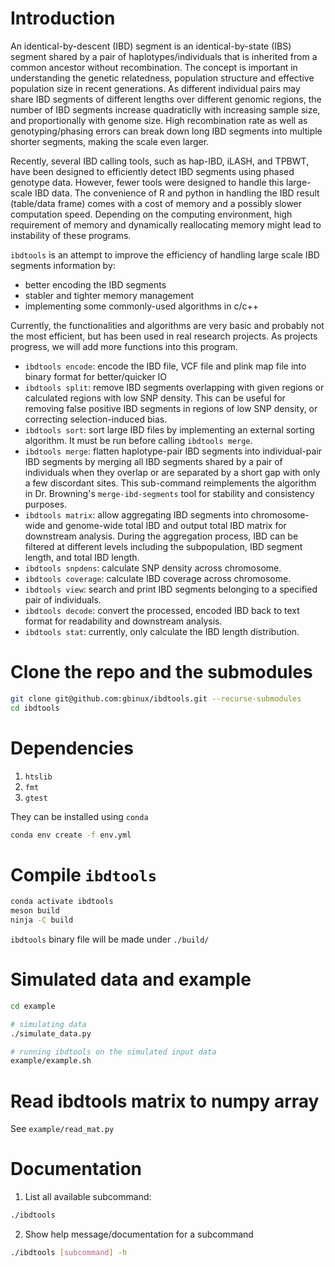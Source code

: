 # Introduction

An identical-by-descent (IBD) segment is an identical-by-state (IBS) segment
shared by a pair of haplotypes/individuals that is inherited from a common ancestor
without recombination. The concept is important in understanding the genetic
relatedness, population structure and effective population size in recent
generations. As different individual pairs may share IBD segments of different
lengths over different genomic regions, the number of IBD segments increase
quadraticlly with increasing sample size, and proportionally with genome size. 
High recombination rate as well as genotyping/phasing errors can break down long
IBD segments into multiple shorter segments, making the scale even larger.

Recently, several IBD calling tools, such as hap-IBD, iLASH, and TPBWT, have
been designed to efficiently detect IBD segments using phased genotype data.
However, fewer tools were designed to handle this large-scale IBD data. The
convenience of R and python in handling the IBD result (table/data frame) comes
with a cost of memory and a possibly slower computation speed. Depending
on the computing environment, high requirement of memory and dynamically
reallocating memory might lead to instability of these programs.

`ibdtools` is an attempt to improve the efficiency of handling large scale IBD
segments information by:
- better encoding the IBD segments
- stabler and tighter memory management 
- implementing some commonly-used algorithms in c/c++

Currently, the functionalities and algorithms are very basic and probably not the
most efficient, but has been used in real research projects. As projects progress,
we will add more functions into this program.

- `ibdtools encode`: encode the IBD file, VCF file and plink map file into
  binary format for better/quicker IO
- `ibdtools split`: remove IBD segments overlapping with given regions or
  calculated regions with low SNP density. This can be useful for removing false
  positive IBD segments in regions of low SNP density, or correcting
  selection-induced bias.
- `ibdtools sort`: sort large IBD files by implementing an external sorting
  algorithm. It must be run before calling `ibdtools merge`.
- `ibdtools merge`: flatten haplotype-pair IBD segments into individual-pair
  IBD segments by merging all IBD segments shared by a pair of individuals when
  they overlap or are separated by a short gap with only a few discordant
  sites. This sub-command reimplements the algorithm in Dr. Browning's
  `merge-ibd-segments` tool for stability and consistency purposes.
- `ibdtools matrix`: allow aggregating IBD segments into chromosome-wide and
  genome-wide total IBD and output total IBD matrix for downstream analysis.
  During the aggregation process, IBD can be filtered at different levels
  including the subpopulation, IBD segment length, and total IBD length.
- `ibdtools snpdens`: calculate SNP density across chromosome.
- `ibdtools coverage`: calculate IBD coverage across chromosome.
- `ibdtools view`: search and print IBD segments belonging to a specified pair of
  individuals.
- `ibdtools decode`: convert the processed, encoded IBD back to text format for
  readability and downstream analysis.
- `ibdtools stat`: currently, only calculate the IBD length distribution.

# Clone the repo and the submodules
```sh
git clone git@github.com:gbinux/ibdtools.git --recurse-submodules
cd ibdtools
```
# Dependencies
1. `htslib`
2. `fmt` 
3. `gtest`

They can be installed using `conda`
```sh
conda env create -f env.yml
```
# Compile `ibdtools`

```sh
conda activate ibdtools
meson build
ninja -C build
```

`ibdtools` binary file will be made under `./build/`

# Simulated data and example

```sh
cd example

# simulating data
./simulate_data.py

# running ibdtools on the simulated input data
example/example.sh
```

# Read ibdtools matrix to numpy array
See `example/read_mat.py` 

# Documentation

1. List all available subcommand:
```sh
./ibdtools 
```

2. Show help message/documentation for a subcommand
```sh
./ibdtools [subcommand] -h
```
